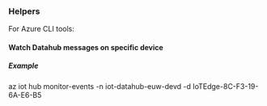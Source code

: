### Helpers

For Azure CLI tools:

#### Watch Datahub messages on specific device

##### Example

az iot hub monitor-events -n iot-datahub-euw-devd -d IoTEdge-8C-F3-19-6A-E6-B5
